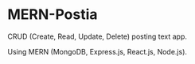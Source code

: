 # MERN-Postia

CRUD (Create, Read, Update, Delete) posting text app. 

Using MERN (MongoDB, Express.js, React.js, Node.js).
